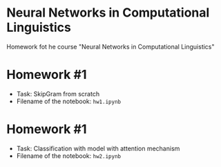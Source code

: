 # Neural Networks in Computational Linguistics
Homework fot he course "Neural Networks in Computational Linguistics"

# Homework #1
* Task: SkipGram from scratch
* Filename of the notebook: `hw1.ipynb`

# Homework #1
* Task: Classification with model with attention mechanism
* Filename of the notebook: `hw2.ipynb`